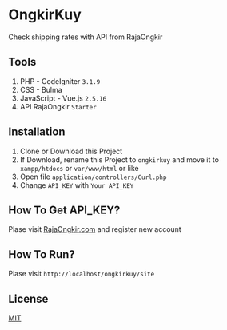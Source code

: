 # OngkirKuy
Check shipping rates with API from RajaOngkir

## Tools
1. PHP - CodeIgniter `3.1.9`
2. CSS - Bulma
3. JavaScript - Vue.js `2.5.16`
4. API RajaOngkir `Starter`

## Installation
1. Clone or Download this Project
2. If Download, rename this Project to `ongkirkuy` and move it to `xampp/htdocs` or `var/www/html` or like
2. Open file `application/controllers/Curl.php`
3. Change `API_KEY` with `Your API_KEY`

## How To Get API_KEY?
Plase visit [RajaOngkir.com](https://rajaongkir.com) and register new account

## How To Run?
Plase visit `http://localhost/ongkirkuy/site`

## License
[MIT](https://github.com/andriannus/ongkirkuy/blob/master/LICENSE)